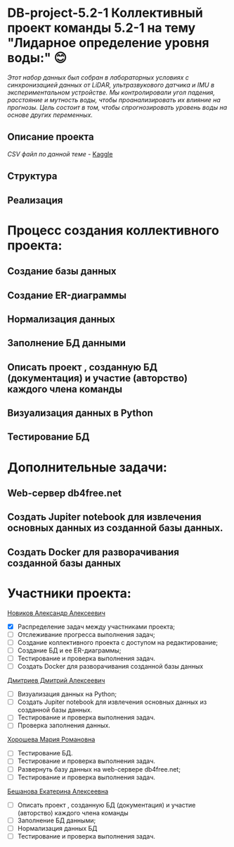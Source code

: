 # DB-project-5.2-1 Коллективный проект команды 5.2-1 на тему "Лидарное определение уровня воды:" :blush:



*Этот набор данных был собран в лабораторных условиях с синхронизацией данных от LiDAR, ультразвукового датчика и IMU в экспериментальном устройстве. Мы контролировали угол падения, расстояние и мутность воды, чтобы проанализировать их влияние на прогнозы. Цель состоит в том, чтобы спрогнозировать уровень воды на основе других переменных.*

## Описание проекта
*CSV файл по данной теме* - [Kaggle](https://www.kaggle.com/datasets/caetanoranieri/water-level-identification-with-lidar?select=water-level_turbidity-low.csv)

## Структура
## Реализация
# Процесс создания коллективного проекта:
## Создание базы данных
## Создание ER-диаграммы
## Нормализация данных
## Заполнение БД данными
## Описать проект , созданную БД (документация) и участие (авторство) каждого члена команды
## Визуализация данных в Python
## Тестирование БД
# Дополнительные задачи:
## Web-сервер db4free.net
## Создать Jupiter notebook для извлечения основных данных из созданной базы данных.
## Создать Docker для разворачивания созданной базы данных
# Участники проекта:
[Новиков Александр Алексеевич](https://github.com/samaletwf)
 - [x] Распределение задач между участниками проекта;
 - [ ] Отслеживание прогресса выполнения задач;
 - [ ] Создание коллективного проекта с доступом на редактирование;
 - [ ] Создание БД и ее ER-диаграммы;
 - [ ] Тестирование и проверка выполнения задач.
 - [ ] Создать Docker для разворачивания созданной базы данных

[Дмитриев Дмитрий Алексеевич](https://github.com/DmitriyDmit)
 - [ ]  Визуализация данных на Python;
 - [ ]  Создать Jupiter notebook для извлечения основных данных из созданной базы данных.
 - [ ]  Тестирование и проверка выполнения задач.
 - [ ]  Проверка заполнения данных.
       
[Хорошева Мария Романовна](https://github.com/DevaMar1a)
 - [ ] Тестирование БД.
 - [ ] Тестирование и проверка выполнения задач.
 - [ ] Развернуть базу данных на web-сервере db4free.net;
 - [ ] Тестирование и проверка выполнения задач.

[Бешанова Екатерина Алексеевна](https://github.com/katuuushka)
 - [ ] Описать проект , созданную БД (документация) и участие (авторство) каждого члена команды
 - [ ] Заполнение БД данными;
 - [ ] Нормализация данных БД
 - [ ] Тестирование и проверка выполнения задач.
